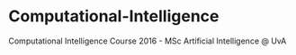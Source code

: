 # Computational-Intelligence
Computational Intelligence Course 2016 - MSc Artificial Intelligence @ UvA
